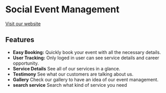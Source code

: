 # Social Event Management

[Visit our website](https://social-event-management-910d7.web.app/)

## Features

- **Easy Booking:** Quickly book your event with all the necessary details.
- **User Tracking:** Only loged in user can see service details and career opportunity.
- **Service Details** See all of our services in a glance.
- **Testimony** See what our customers are talking about us.
- **Gallery** Check our gallery to have an idea of our event management.
- **search service** Search what kind of service you need


